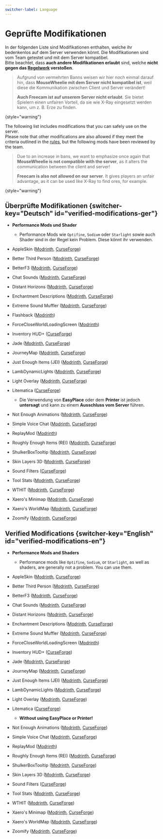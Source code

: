```yaml
---
switcher-label: Language
---
```


[rules]: survival-rules "Zurück zu den Regeln"

[replaymod]: https://www.replaymod.com/

# Geprüfte Modifikationen

<if switcher-key="Deutsch">

In der folgenden Liste sind Modifikationen enthalten, welche ihr bedenkenlos auf dem Server verwenden könnt.
Die Modifikationen sind vom Team getestet und mit dem Server kompatibel.\
Bitte beachtet, dass **auch andere Modifikationen erlaubt** sind, welche **nicht gegen das [Regelwerk](rules.md) verstoßen**.

> Aufgrund von vermehrten Banns weisen wir hier noch einmal darauf hin, dass **MouseWheelie mit dem Server nicht
> kompatibel ist**, weil diese die Kommunikation zwischen Client und Server verändert!
>
> **Auch Freecam ist auf unserem Server nicht erlaubt**.
> Sie bietet Spielern einen unfairen Vorteil, da sie wie X-Ray eingesetzt werden kann, um z. B. Erze zu finden.
>
{style="warning"}

</if>

<if switcher-key="English">

The following list includes modifications that you can safely use on the server.\
Please note that other modifications are also allowed if they meet the criteria outlined in the [rules](rules.md), but
the following mods have been reviewed by the team.

> Due to an increase in bans, we want to emphasize once again that **MouseWheelie is not compatible with the server**,
> as it alters the communication between the client and server!
>
> **Freecam is also not allowed on our server**.
> It gives players an unfair advantage, as it can be used like X-Ray to find ores, for example.
>
{style="warning"}

</if>

<include from="util.md" element-id="mod-pack"/>

## Überprüfte Modifikationen {switcher-key="Deutsch" id="verified-modifications-ger"}

- **Performance Mods und Shader**
    - Performance Mods wie `Optifine`, `Sodium` oder `Starlight` sowie auch Shader sind in der Regel kein Problem.
      Diese könnt ihr verwenden.

- AppleSkin ([Modrinth](https://modrinth.com/mod/appleskin),
  [CurseForge](https://www.curseforge.com/minecraft/mc-mods/appleskin))
- Better Third Person ([Modrinth](https://modrinth.com/mod/better-third-person),
  [CurseForge](https://www.curseforge.com/minecraft/mc-mods/better-third-person))
- BetterF3 ([Modrinth](https://modrinth.com/mod/betterf3),
  [CurseForge](https://www.curseforge.com/minecraft/mc-mods/betterf3))
- Chat Sounds ([Modrinth](https://modrinth.com/mod/chatsounds),
  [CurseForge](https://www.curseforge.com/minecraft/mc-mods/chat-sounds))
- Distant Horizons ([Modrinth](https://modrinth.com/mod/distanthorizons),
  [CurseForge](https://www.curseforge.com/minecraft/mc-mods/distant-horizons))
- Enchantment Descriptions ([Modrinth](https://modrinth.com/mod/enchantment-descriptions),
  [CurseForge](https://www.curseforge.com/minecraft/mc-mods/enchantment-descriptions))
- Extreme Sound Muffler ([Modrinth](https://modrinth.com/mod/extreme_sound_muffler),
  [CurseForge](https://www.curseforge.com/minecraft/mc-mods/extreme-sound-muffler))
- Flashback ([Modrinth](https://modrinth.com/mod/flashback))
- ForceCloseWorldLoadingScreen ([Modrinth](https://modrinth.com/mod/forcecloseworldloadingscreen))
- Inventory HUD+ ([CurseForge](https://www.curseforge.com/minecraft/mc-mods/inventory-hud-forge))
- Jade ([Modrinth](https://modrinth.com/mod/jade), [CurseForge](https://www.curseforge.com/minecraft/mc-mods/jade))
- JourneyMap ([Modrinth](https://modrinth.com/mod/journeymap),
  [CurseForge](https://www.curseforge.com/minecraft/mc-mods/journeymap))
- Just Enough Items (JEI) ([Modrinth](https://modrinth.com/mod/jei),
  [CurseForge](https://www.curseforge.com/minecraft/mc-mods/jei))
- LambDynamicLights ([Modrinth](https://modrinth.com/mod/lambdynamiclights),
  [CurseForge](https://www.curseforge.com/minecraft/mc-mods/lambdynamiclights))
- Light Overlay ([Modrinth](https://modrinth.com/mod/light-overlay),
  [CurseForge](https://www.curseforge.com/minecraft/mc-mods/light-overlay))
- Litematica ([CurseForge](https://www.curseforge.com/minecraft/mc-mods/litematica))
    - Die Verwendung von **EasyPlace** oder dem **Printer** ist jedoch **untersagt** und kann zu einem **Ausschluss vom Server** führen. 
- Not Enough Animations ([Modrinth](https://modrinth.com/mod/not-enough-animations),
  [CurseForge](https://www.curseforge.com/minecraft/mc-mods/not-enough-animations))
- Simple Voice Chat ([Modrinth](https://modrinth.com/plugin/simple-voice-chat),
  [CurseForge](https://www.curseforge.com/minecraft/mc-mods/simple-voice-chat))
- ReplayMod ([Modrinth](https://modrinth.com/mod/replaymod))
- Roughly Enough Items (REI) ([Modrinth](https://modrinth.com/mod/rei),
  [CurseForge](https://www.curseforge.com/minecraft/mc-mods/roughly-enough-items))
- ShulkerBoxTooltip ([Modrinth](https://modrinth.com/mod/shulkerboxtooltip),
  [CurseForge](https://www.curseforge.com/minecraft/mc-mods/shulkerboxtooltip))
- Skin Layers 3D ([Modrinth](https://modrinth.com/mod/3dskinlayers),
  [CurseForge](https://www.curseforge.com/minecraft/mc-mods/skin-layers-3d))
- Sound Filters ([CurseForge](https://www.curseforge.com/minecraft/mc-mods/sound-filters))
- Tool Stats ([Modrinth](https://modrinth.com/mod/tool-stats),
  [CurseForge](https://www.curseforge.com/minecraft/mc-mods/tool-stats))
- WTHIT ([Modrinth](https://modrinth.com/mod/wthit), [CurseForge](https://www.curseforge.com/minecraft/mc-mods/wthit))
- Xaero's Minimap ([Modrinth](https://modrinth.com/mod/xaeros-minimap),
  [CurseForge](https://www.curseforge.com/minecraft/mc-mods/xaeros-minimap))
- Xaero's WorldMap ([Modrinth](https://modrinth.com/mod/xaeros-world-map),
  [CurseForge](https://www.curseforge.com/minecraft/mc-mods/xaeros-world-map))
- Zoomify ([Modrinth](https://modrinth.com/mod/zoomify),
  [CurseForge](https://www.curseforge.com/minecraft/mc-mods/zoomify))

## Verified Modifications {switcher-key="English" id="verified-modifications-en"}

- **Performance Mods and Shaders**
    - Performance mods like `Optifine`, `Sodium`, or `Starlight`, as well as shaders, are generally not a problem.
      You can use them.

- AppleSkin ([Modrinth](https://modrinth.com/mod/appleskin),
  [CurseForge](https://www.curseforge.com/minecraft/mc-mods/appleskin))
- Better Third Person ([Modrinth](https://modrinth.com/mod/better-third-person),
  [CurseForge](https://www.curseforge.com/minecraft/mc-mods/better-third-person))
- BetterF3 ([Modrinth](https://modrinth.com/mod/betterf3),
  [CurseForge](https://www.curseforge.com/minecraft/mc-mods/betterf3))
- Chat Sounds ([Modrinth](https://modrinth.com/mod/chatsounds),
  [CurseForge](https://www.curseforge.com/minecraft/mc-mods/chat-sounds))
- Distant Horizons ([Modrinth](https://modrinth.com/mod/distanthorizons),
  [CurseForge](https://www.curseforge.com/minecraft/mc-mods/distant-horizons))
- Enchantment Descriptions ([Modrinth](https://modrinth.com/mod/enchantment-descriptions),
  [CurseForge](https://www.curseforge.com/minecraft/mc-mods/enchantment-descriptions))
- Extreme Sound Muffler ([Modrinth](https://modrinth.com/mod/extreme_sound_muffler),
  [CurseForge](https://www.curseforge.com/minecraft/mc-mods/extreme-sound-muffler))
- ForceCloseWorldLoadingScreen ([Modrinth](https://modrinth.com/mod/forcecloseworldloadingscreen))
- Inventory HUD+ ([CurseForge](https://www.curseforge.com/minecraft/mc-mods/inventory-hud-forge))
- Jade ([Modrinth](https://modrinth.com/mod/jade), [CurseForge](https://www.curseforge.com/minecraft/mc-mods/jade))
- JourneyMap ([Modrinth](https://modrinth.com/mod/journeymap),
  [CurseForge](https://www.curseforge.com/minecraft/mc-mods/journeymap))
- Just Enough Items (JEI) ([Modrinth](https://modrinth.com/mod/jei),
  [CurseForge](https://www.curseforge.com/minecraft/mc-mods/jei))
- LambDynamicLights ([Modrinth](https://modrinth.com/mod/lambdynamiclights),
  [CurseForge](https://www.curseforge.com/minecraft/mc-mods/lambdynamiclights))
- Light Overlay ([Modrinth](https://modrinth.com/mod/light-overlay),
  [CurseForge](https://www.curseforge.com/minecraft/mc-mods/light-overlay))
- Litematica ([CurseForge](https://www.curseforge.com/minecraft/mc-mods/litematica))
  - **Without using EasyPlace or Printer!**
- Not Enough Animations ([Modrinth](https://modrinth.com/mod/not-enough-animations),
  [CurseForge](https://www.curseforge.com/minecraft/mc-mods/not-enough-animations))
- Simple Voice Chat ([Modrinth](https://modrinth.com/plugin/simple-voice-chat),
  [CurseForge](https://www.curseforge.com/minecraft/mc-mods/simple-voice-chat))
- ReplayMod ([Modrinth](https://modrinth.com/mod/replaymod))
- Roughly Enough Items (REI) ([Modrinth](https://modrinth.com/mod/rei),
  [CurseForge](https://www.curseforge.com/minecraft/mc-mods/roughly-enough-items))
- ShulkerBoxTooltip ([Modrinth](https://modrinth.com/mod/shulkerboxtooltip),
  [CurseForge](https://www.curseforge.com/minecraft/mc-mods/shulkerboxtooltip))
- Skin Layers 3D ([Modrinth](https://modrinth.com/mod/3dskinlayers),
  [CurseForge](https://www.curseforge.com/minecraft/mc-mods/skin-layers-3d))
- Sound Filters ([CurseForge](https://www.curseforge.com/minecraft/mc-mods/sound-filters))
- Tool Stats ([Modrinth](https://modrinth.com/mod/tool-stats),
  [CurseForge](https://www.curseforge.com/minecraft/mc-mods/tool-stats))
- WTHIT ([Modrinth](https://modrinth.com/mod/wthit), [CurseForge](https://www.curseforge.com/minecraft/mc-mods/wthit))
- Xaero's Minimap ([Modrinth](https://modrinth.com/mod/xaeros-minimap),
  [CurseForge](https://www.curseforge.com/minecraft/mc-mods/xaeros-minimap))
- Xaero's WorldMap ([Modrinth](https://modrinth.com/mod/xaeros-world-map),
  [CurseForge](https://www.curseforge.com/minecraft/mc-mods/xaeros-world-map))
- Zoomify ([Modrinth](https://modrinth.com/mod/zoomify),
  [CurseForge](https://www.curseforge.com/minecraft/mc-mods/zoomify))
